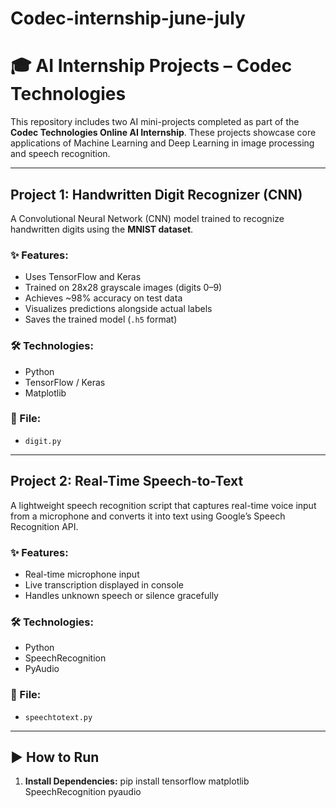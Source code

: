 # Codec-internship-june-july
# 🎓 AI Internship Projects – Codec Technologies

This repository includes two AI mini-projects completed as part of the **Codec Technologies Online AI Internship**. These projects showcase core applications of Machine Learning and Deep Learning in image processing and speech recognition.

---

## Project 1: Handwritten Digit Recognizer (CNN)

A Convolutional Neural Network (CNN) model trained to recognize handwritten digits using the **MNIST dataset**.

### ✨ Features:
- Uses TensorFlow and Keras
- Trained on 28x28 grayscale images (digits 0–9)
- Achieves ~98% accuracy on test data
- Visualizes predictions alongside actual labels
- Saves the trained model (`.h5` format)

### 🛠️ Technologies:
- Python
- TensorFlow / Keras
- Matplotlib

### 📁 File:
- `digit.py`

---

## Project 2: Real-Time Speech-to-Text

A lightweight speech recognition script that captures real-time voice input from a microphone and converts it into text using Google’s Speech Recognition API.

### ✨ Features:
- Real-time microphone input
- Live transcription displayed in console
- Handles unknown speech or silence gracefully

### 🛠️ Technologies:
- Python
- SpeechRecognition
- PyAudio

### 📁 File:
- `speechtotext.py`

---

## ▶️ How to Run

1. **Install Dependencies:**
pip install tensorflow matplotlib SpeechRecognition pyaudio

